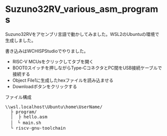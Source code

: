# Suzuno32RV_various_asm_programs

Suzuno32RVをアセンブリ言語で動かしてみました。WSL2のUbuntuの環境で生成しました。



書き込みはWCHISPStudioでやりました。
- RISC-V MCUsをクリックしてタブを開く
- BOOT0スイッチを押しながらType-CコネクタとPC間をUSB接続ケーブルで接続する
- Object File1に生成したhexファイルを読み込ませる
- Downloadボタンをクリックする

ファイル構成

<pre>
\\wsl.localhost\Ubuntu\home\UserName/
  ├ program/
  │  ├ hello.asm 
  │　└ main.sh
  └ riscv-gnu-toolchain
</pre>
